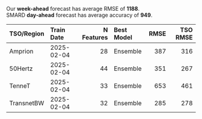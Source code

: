 
Our __week-ahead__ forecast has average RMSE of __1188__.  
SMARD __day-ahead__ forecast has average accuracy of __949__. 
    
| TSO/Region   | Train Date   |   N Features | Best Model   |   RMSE |   TSO RMSE |
|:-------------|:-------------|-------------:|:-------------|-------:|-----------:|
| Amprion      | 2025-02-04   |           28 | Ensemble     |    387 |        316 |
| 50Hertz      | 2025-02-04   |           44 | Ensemble     |    351 |        267 |
| TenneT       | 2025-02-04   |           33 | Ensemble     |    653 |        461 |
| TransnetBW   | 2025-02-04   |           32 | Ensemble     |    285 |        278 |